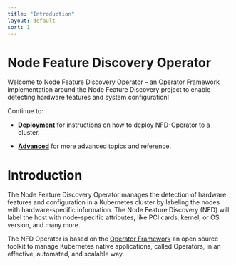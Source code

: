 ```yaml
---
title: "Introduction"
layout: default
sort: 1
---
```


# Node Feature Discovery Operator

Welcome to Node Feature Discovery Operator – an Operator
Framework implementation around the Node Feature Discovery project to enable
detecting hardware features and system configuration!

Continue to:

- **[Deployment](/deployment)** for instructions on how to
  deploy NFD-Operator to a cluster.

- **[Advanced](/advanced)** for more advanced topics and
  reference.

# Introduction

The Node Feature Discovery Operator manages the detection
of hardware features and configuration in a Kubernetes
cluster by labeling the nodes with hardware-specific information.
The Node Feature Discovery (NFD) will label the host with
node-specific attributes,
like PCI cards, kernel, or OS version, and many more.

The NFD Operator is based on the [Operator Framework](https://operatorframework.io/)
an open source toolkit to manage Kubernetes native applications, called
Operators, in an effective, automated, and scalable way.
